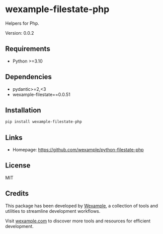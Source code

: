 # wexample-filestate-php

Helpers for Php.

Version: 0.0.2

## Requirements

- Python >=3.10

## Dependencies

- pydantic>=2,<3
- wexample-filestate==0.0.51

## Installation

```bash
pip install wexample-filestate-php
```

## Links

- Homepage: https://github.com/wexample/python-filestate-php

## License

MIT
## Credits

This package has been developed by [Wexample](https://wexample.com), a collection of tools and utilities to streamline development workflows.

Visit [wexample.com](https://wexample.com) to discover more tools and resources for efficient development.
